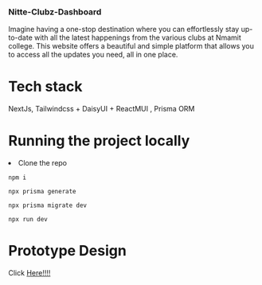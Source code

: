 ### Nitte-Clubz-Dashboard

Imagine having a one-stop destination where you can effortlessly stay up-to-date with all the latest happenings from the various clubs at Nmamit college. This website offers a beautiful and simple platform that allows you to access all the updates you need, all in one place.

<h1>Tech stack</h1>
NextJs, Tailwindcss + DaisyUI + ReactMUI , Prisma ORM
<br>

<h1>Running the project locally</h1>
 <li>Clone the repo</li>

```
npm i 

npx prisma generate

npx prisma migrate dev

npx run dev
```


<h1> Prototype Design </h1>
Click <a href="https://www.figma.com/file/5VgurYNLOjUqGAMFBu2ydY/Untitled?type=design&t=a6wu1H0I3JtG0HhK-0">Here!!!!</a>

